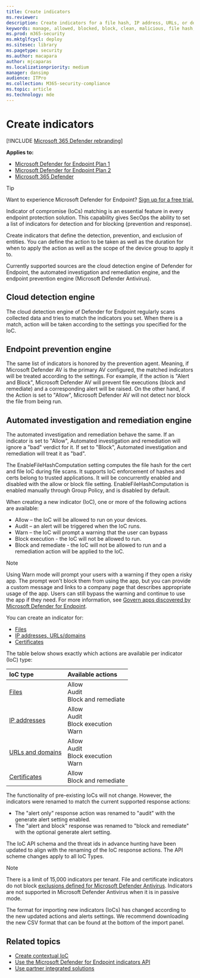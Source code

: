 ```yaml
---
title: Create indicators
ms.reviewer: 
description: Create indicators for a file hash, IP address, URLs, or domains that define the detection, prevention, and exclusion of entities.
keywords: manage, allowed, blocked, block, clean, malicious, file hash, ip address, urls, domain
ms.prod: m365-security
ms.mktglfcycl: deploy
ms.sitesec: library
ms.pagetype: security
ms.author: macapara
author: mjcaparas
ms.localizationpriority: medium
manager: dansimp
audience: ITPro
ms.collection: M365-security-compliance
ms.topic: article
ms.technology: mde
---
```


# Create indicators

[!INCLUDE [Microsoft 365 Defender rebranding](../../includes/microsoft-defender.md)]

**Applies to:**

- [Microsoft Defender for Endpoint Plan 1](/microsoft-365/security/defender-endpoint/defender-endpoint-plan-1)
- [Microsoft Defender for Endpoint Plan 2](https://go.microsoft.com/fwlink/p/?linkid=2154037)
- [Microsoft 365 Defender](https://go.microsoft.com/fwlink/?linkid=2118804)

> [!TIP]
>
> Want to experience Microsoft Defender for Endpoint? [Sign up for a free trial.](https://www.microsoft.com/WindowsForBusiness/windows-atp?ocid=docs-wdatp-automationexclusionlist-abovefoldlink)

Indicator of compromise (IoCs) matching is an essential feature in every endpoint protection solution. This capability gives SecOps the ability to set a list of indicators for detection and for blocking (prevention and response).

Create indicators that define the detection, prevention, and exclusion of entities. You can define the action to be taken as well as the duration for when to apply the action as well as the scope of the device group to apply it to.

Currently supported sources are the cloud detection engine of Defender for Endpoint, the automated investigation and remediation engine, and the endpoint prevention engine (Microsoft Defender Antivirus).

## Cloud detection engine

The cloud detection engine of Defender for Endpoint regularly scans collected data and tries to match the indicators you set. When there is a match, action will be taken according to the settings you specified for the IoC.

## Endpoint prevention engine

The same list of indicators is honored by the prevention agent. Meaning, if Microsoft Defender AV is the primary AV configured, the matched indicators will be treated according to the settings. For example, if the action is "Alert and Block", Microsoft Defender AV will prevent file executions (block and remediate) and a corresponding alert will be raised. On the other hand, if the Action is set to "Allow", Microsoft Defender AV will not detect nor block the file from being run.

## Automated investigation and remediation engine

The automated investigation and remediation behave the same. If an indicator is set to "Allow", Automated investigation and remediation will ignore a "bad" verdict for it. If set to "Block", Automated investigation and remediation will treat it as "bad".

The EnableFileHashComputation setting computes the file hash for the cert and file IoC during file scans. It supports IoC enforcement of hashes and certs belong to trusted applications. It will be concurrently enabled and disabled with the allow or block file setting. EnableFileHashComputation is enabled manually through Group Policy, and is disabled by default.

When creating a new indicator (IoC), one or more of the following actions are available:

- Allow – the IoC will be allowed to run on your devices.
- Audit – an alert will be triggered when the IoC runs.
- Warn – the IoC will prompt a warning that the user can bypass 
- Block execution - the IoC will not be allowed to run.
- Block and remediate - the IoC will not be allowed to run and a remediation action will be applied to the IoC.

>[!NOTE]
> Using Warn mode will prompt your users with a warning if they open a risky app. The prompt won't block them from using the app, but you can provide a custom message and links to a company page that describes appropriate usage of the app. Users can still bypass the warning and continue to use the app if they need. For more information, see [Govern apps discovered by Microsoft Defender for Endpoint](/cloud-app-security/mde-govern).

You can create an indicator for:

- [Files](indicator-file.md)
- [IP addresses, URLs/domains](indicator-ip-domain.md)
- [Certificates](indicator-certificates.md)

The table below shows exactly which actions are available per indicator (IoC) type:

| IoC type | Available actions |
|:---|:---|
| [Files](indicator-file.md) | Allow <br> Audit <br> Block and remediate |
| [IP addresses](indicator-ip-domain.md) | Allow <br> Audit <br> Block execution <br> Warn |
| [URLs and domains](indicator-ip-domain.md) | Allow <br> Audit <br> Block execution<br> Warn |
| [Certificates](indicator-certificates.md) | Allow <br> Block and remediate |

The functionality of pre-existing IoCs will not change. However, the indicators were renamed to match the current supported response actions:

- The "alert only" response action was renamed to "audit" with the generate alert setting enabled.
- The "alert and block" response was renamed to "block and remediate" with the optional generate alert setting.

The IoC API schema and the threat ids in advance hunting have been updated to align with the renaming of the IoC response actions. The API scheme changes apply to all IoC Types.

> [!Note]
> There is a limit of 15,000 indicators per tenant. File and certificate indicators do not block [exclusions defined for Microsoft Defender Antivirus](/windows/security/threat-protection/microsoft-defender-antivirus/configure-exclusions-microsoft-defender-antivirus). Indicators are not supported in Microsoft Defender Antivirus when it is in passive mode.
>
> The format for importing new indicators (IoCs) has changed according to the new updated actions and alerts settings. We recommend downloading the new CSV format that can be found at the bottom of the import panel.

## Related topics

- [Create contextual IoC](respond-file-alerts.md#add-indicator-to-block-or-allow-a-file)
- [Use the Microsoft Defender for Endpoint indicators API](ti-indicator.md)
- [Use partner integrated solutions](partner-applications.md)

